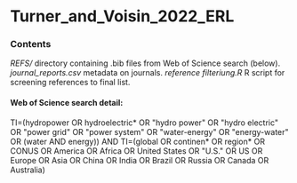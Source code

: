 # Turner_and_Voisin_2022_ERL

### Contents
*REFS/*                   directory containing .bib files from Web of Science search (below).
*journal_reports.csv*     metadata on journals.
*reference filteriung.R*  R script for screening references to final list.



#### Web of Science search detail:

TI=(hydropower  OR hydroelectric*  OR "hydro power"  OR "hydro electric"  OR "power grid"  OR "power system"  OR "water-energy"  OR "energy-water"  OR (water  AND energy))  AND TI=(global  OR continen*  OR region*  OR CONUS  OR America  OR Africa  OR United States  OR "U.S."  OR US  OR Europe  OR Asia  OR China  OR India  OR Brazil  OR Russia  OR Canada  OR Australia)
